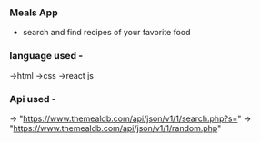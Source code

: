 ### Meals App

- search and find recipes of your favorite food

### language used -

->html
->css
->react js

### Api used -

-> "https://www.themealdb.com/api/json/v1/1/search.php?s="
-> "https://www.themealdb.com/api/json/v1/1/random.php"
